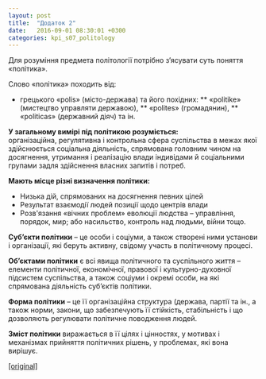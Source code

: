 ```yaml
---
layout: post
title:  "Додаток 2"
date:   2016-09-01 08:30:01 +0300
categories: kpi_s07_politology
---
```



Для розуміння предмета політології потрібно з’ясувати суть поняття «політика».

Слово «політика» походить від:
* грецького «polis» (місто-держава) та його похідних: 
** «politike» (мистецтво управляти державою),
** «polites» (громадянин),
** «politicas» (державний діяч) та ін.

**У загальному вимірі під політикою розуміється:** <br>організаційна, регулятивна і контрольна сфера суспільства в межах якої здійснюється соціальна діяльність, спрямована головним чином на досягнення, утримання і реалізацію влади індивідами й соціальними групами задля здійснення власних запитів і потреб.

**Мають місце різні визначення політики:**
* Низька дій, спрямованих на досягнення певних цілей
* Результат взаємодії людей позиції щодо центрів влади
* Розв'язання «вічних проблем» еволюції людства – управління, порядок, мир; або насильство, контроль над людьми, війни тощо.

**Суб’єкти політики** – це особи і соціуми, а також створені ними установи і організації, які беруть активну, свідому участь в політичному процесі.

**Об’єктами політики** є всі явища політичного та суспільного життя – елементи політичної, економічної, правової і культурно-духовної підсистем суспільства, а також соціуми і окремі особи, на які спрямована діяльність суб’єктів політики.

**Форма політики** – це її організаційна структура (держава, партії та ін., а також норми, закони, що забезпечують її стійкість, стабільність і що дозволяють регулювати політичне поводження людей.

**Зміст політики** виражається в її цілях і цінностях, у мотивах і механізмах прийняття політичних рішень, у проблемах, які вона вирішує.

[[original]](https://pp.vk.me/c626228/v626228367/2e12e/kCX8stZgbUo.jpg)
